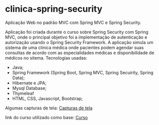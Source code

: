 # clinica-spring-security
Aplicação Web no padrão MVC com Spring MVC e Spring Security.

Aplicação foi criada durante o curso sobre Spring Security com Spring MVC, onde o principal objetivo foi a implementação de autenticação e autorização usando o Spring Security Framework. 
A aplicação simula um sistema de uma clínica médica onde pacientes podem agendar suas consultas de acordo com as especialidades médicas e disponibilidade de médicos no sitema.
Tecnologias usadas:
- Java; 
- Spring Framework (Spring Boot, Spring MVC, Spring Secuirity, Spring Data);
- Hibernate e JPA;
- Mysql Database;
- Thymeleaf
- HTML, CSS, Javascript, Bootstrap;

Algumas capturas de tela: <a href="https://github.com/Denis-san/clinica-spring-security/tree/master/screenshots">Capturas de tela</a>

link do curso utilizado como base: <a href="https://www.udemy.com/course/spring-boot-mvc-com-spring-security/">Curso</a>

